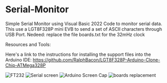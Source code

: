 # Serial-Monitor
Simple Serial Monitor using Visual Basic 2022 Code to monitor serial data.
This use a LGT8F328P mini EVB to send a set of ASCII characters through USB Port.
Nedeed: replace the file boards.txt for the 32mHz clock

Resources and Tools:

Here's a link to the instructions for installing the support files into the Arduino IDE:
https://github.com/RalphBacon/LGT8F328P-Arduino-Clone-Chip-ATMega328P

![FT232](https://github.com/JackBerg/Serial-Monitor/assets/66843365/1de466fd-f55b-440e-8f7b-a308edbbf550)
![Serial screen](https://github.com/JackBerg/Serial-Monitor/assets/66843365/dd7f7ca7-d375-449a-aa18-cd9b952383c7)
![Arduino Screen Cap](https://github.com/JackBerg/Serial-Monitor/assets/66843365/ba253432-aea9-4636-b17f-f4f5ecc1e2d8)
![boards replacement](https://github.com/JackBerg/Serial-Monitor/assets/66843365/64ca26a5-50db-4c83-b859-dd6cf4734b4a)

